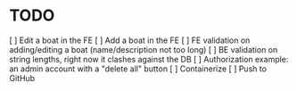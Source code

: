 # TODO 
[ ] Edit a boat in the FE
[ ] Add a boat in the FE
[ ] FE validation on adding/editing a boat (name/description not too long)
[ ] BE validation on string lengths, right now it clashes against the DB
[ ] Authorization example: an admin account with a "delete all" button
[ ] Containerize
[ ] Push to GitHub
